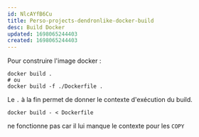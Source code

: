 ```yaml
---
id: NlcAYfB6Cu
title: Perso-projects-dendronlike-docker-build
desc: Build Docker
updated: 1698065244403
created: 1698065244403
---
```


Pour construire l'image docker :
```
docker build .
# ou
docker build -f ./Dockerfile .
```
Le `.` à la fin permet de donner le contexte d'exécution du build.

```
docker build - < Dockerfile
```
ne fonctionne pas car il lui manque le contexte pour les `COPY`